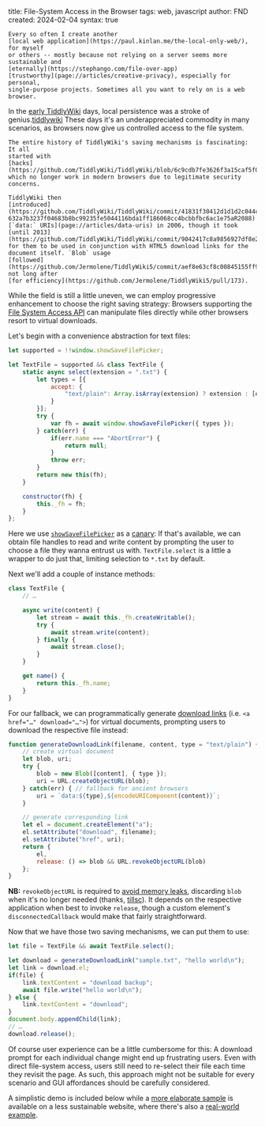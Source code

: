 title: File-System Access in the Browser
tags: web, javascript
author: FND
created: 2024-02-04
syntax: true

```intro
Every so often I create another
[local web application](https://paul.kinlan.me/the-local-only-web/), for myself
or others -- mostly because not relying on a server seems more sustainable and
[eternally](https://stephango.com/file-over-app)
[trustworthy](page://articles/creative-privacy), especially for personal,
single-purpose projects. Sometimes all you want to rely on is a web browser.
```

In the [early TiddlyWiki](https://classic.tiddlywiki.com/archive/) days, local
persistence was a stroke of genius.[tiddlywiki](footnote://) These days it's an
underappreciated commodity in many scenarios, as browsers now give us controlled
access to the file system.

```footnote tiddlywiki
The entire history of TiddlyWiki's saving mechanisms is fascinating: It all
started with
[hacks](https://github.com/TiddlyWiki/TiddlyWiki/blob/6c9cdb7fe3626f3a15caf5f00c561dfb851a5981/js/FileSystem.js#L241)
which no longer work in modern browsers due to legitimate security concerns.

TiddlyWiki then
[introduced](https://github.com/TiddlyWiki/TiddlyWiki/commit/41831f30412d1d1d2c044c330c832a7eebfb1217#diff-632a7b3237f04683b8bc99235fe5044116bda1ff186068cc4bcbbfbc6ac1e75aR2088)
[`data:` URIs](page://articles/data-uris) in 2006, though it took
[until 2013](https://github.com/TiddlyWiki/TiddlyWiki/commit/9042417c8a9856927df8e2386cb4bc6464819b14)
for them to be used in conjunction with HTML5 download links for the
document itself. `Blob` usage
[followed](https://github.com/Jermolene/TiddlyWiki5/commit/aef8e63cf8c00845155ff94371efbb559efdfac9)
not long after
[for efficiency](https://github.com/Jermolene/TiddlyWiki5/pull/173).
```

While the field is still a little uneven, we can employ progressive enhancement
to choose the right saving strategy: Browsers supporting the
[File System Access API](https://css-tricks.com/getting-started-with-the-file-system-access-api/)
can manipulate files directly while other browsers resort to virtual downloads.

Let's begin with a convenience abstraction for text files:

```javascript
let supported = !!window.showSaveFilePicker;

let TextFile = supported && class TextFile {
    static async select(extension = ".txt") {
        let types = [{
            accept: {
                "text/plain": Array.isArray(extension) ? extension : [extension]
            }
        }];
        try {
            var fh = await window.showSaveFilePicker({ types });
        } catch(err) {
            if(err.name === "AbortError") {
                return null;
            }
            throw err;
        }
        return new this(fh);
    }

    constructor(fh) {
        this._fh = fh;
    }
};
```

Here we use
[`showSaveFilePicker`](https://developer.mozilla.org/en-US/docs/Web/API/Window/showSaveFilePicker)
as a [canary](https://decadecity.net/blog/2014/03/06/cutting-the-mustard): If
that's available, we can obtain file handles to read and write content by
prompting the user to choose a file they wanna entrust us with.
`TextFile.select` is a little a wrapper to do just that, limiting selection to
`*.txt` by default.

Next we'll add a couple of instance methods:

```javascript
class TextFile {
    // …

    async write(content) {
        let stream = await this._fh.createWritable();
        try {
            await stream.write(content);
        } finally {
            await stream.close();
        }
    }

    get name() {
        return this._fh.name;
    }
}
```

For our fallback, we can programmatically generate
[download links](https://developer.mozilla.org/en-US/docs/Web/HTML/Element/a#attr-download)
(i.e. `<a href="…" download="…">`) for virtual documents, prompting users to
download the respective file instead:

```javascript
function generateDownloadLink(filename, content, type = "text/plain") {
    // create virtual document
    let blob, uri;
    try {
        blob = new Blob([content], { type });
        uri = URL.createObjectURL(blob);
    } catch(err) { // fallback for ancient browsers
        uri = `data:${type},${encodeURIComponent(content)}`;
    }

    // generate corresponding link
    let el = document.createElement("a");
    el.setAttribute("download", filename);
    el.setAttribute("href", uri);
    return {
        el,
        release: () => blob && URL.revokeObjectURL(blob)
    };
}
```

**NB:** `revokeObjectURL` is required to
[avoid memory leaks](https://developer.mozilla.org/en-US/docs/Web/API/URL/createObjectURL_static#memory_management),
discarding `blob` when it's no longer needed (thanks,
[tillsc](https://nrw.social/@tillsc)). It depends on the respective application
when best to invoke `release`, though a custom element's `disconnectedCallback`
would make that fairly straightforward.

Now that we have those two saving mechanisms, we can put them to use:

```javascript
let file = TextFile && await TextFile.select();

let download = generateDownloadLink("sample.txt", "hello world\n");
let link = download.el;
if(file) {
    link.textContent = "download backup";
    await file.write("hello world\n");
} else {
    link.textContent = "download";
}
document.body.appendChild(link);
// …
download.release();
```

Of course user experience can be a little cumbersome for this: A download prompt
for each individual change might end up frustrating users. Even with direct
file-system access, users still need to re-select their file each time they
revisit the page. As such, this approach might not be suitable for every
scenario and GUI affordances should be carefully considered.

A simplistic demo is included below while a
[more elaborate sample](https://github.com/FND/automemo) is available on a less
sustainable website, where there's also a
[real-world example](https://github.com/ddd-crew/bounded-context-canvas/pull/36).

```embed uri=./demo.html resize
```

